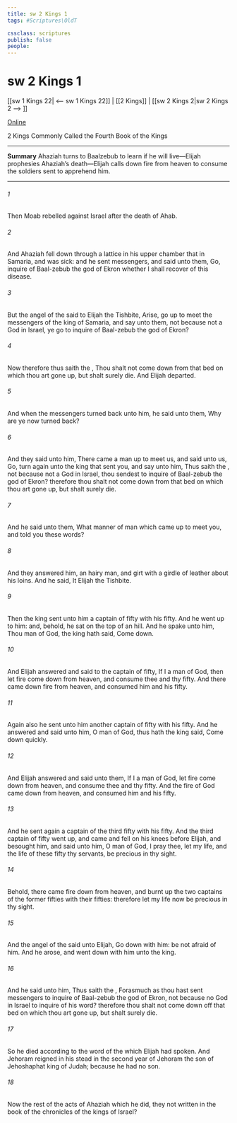 ```yaml
---
title: sw 2 Kings 1
tags: #Scriptures\OldT

cssclass: scriptures
publish: false
people:
---
```


# sw 2 Kings 1
[[sw 1 Kings 22| <-- sw 1 Kings 22]] | [[2 Kings]] | [[sw 2 Kings 2|sw 2 Kings 2 --> ]]

[Online](https://churchofjesuschrist.org/study/scriptures/ot/2-kgs/1?lang=eng)

2 Kings
Commonly Called the Fourth Book of the Kings

---
__Summary__
Ahaziah turns to Baalzebub to learn if he will live—Elijah prophesies Ahaziah’s death—Elijah calls down fire from heaven to consume the soldiers sent to apprehend him.

---
###### 1 
Then Moab rebelled against Israel after the death of Ahab.

###### 2 
And Ahaziah fell down through a lattice in his upper chamber that  in Samaria, and was sick: and he sent messengers, and said unto them, Go, inquire of Baal-zebub the god of Ekron whether I shall recover of this disease.

###### 3 
But the angel of the  said to Elijah the Tishbite, Arise, go up to meet the messengers of the king of Samaria, and say unto them,  not because  not a God in Israel,  ye go to inquire of Baal-zebub the god of Ekron?

###### 4 
Now therefore thus saith the , Thou shalt not come down from that bed on which thou art gone up, but shalt surely die. And Elijah departed.

###### 5 
And when the messengers turned back unto him, he said unto them, Why are ye now turned back?

###### 6 
And they said unto him, There came a man up to meet us, and said unto us, Go, turn again unto the king that sent you, and say unto him, Thus saith the ,  not because  not a God in Israel,  thou sendest to inquire of Baal-zebub the god of Ekron? therefore thou shalt not come down from that bed on which thou art gone up, but shalt surely die.

###### 7 
And he said unto them, What manner of man  which came up to meet you, and told you these words?

###### 8 
And they answered him,  an hairy man, and girt with a girdle of leather about his loins. And he said, It  Elijah the Tishbite.

###### 9 
Then the king sent unto him a captain of fifty with his fifty. And he went up to him: and, behold, he sat on the top of an hill. And he spake unto him, Thou man of God, the king hath said, Come down.

###### 10 
And Elijah answered and said to the captain of fifty, If I  a man of God, then let fire come down from heaven, and consume thee and thy fifty. And there came down fire from heaven, and consumed him and his fifty.

###### 11 
Again also he sent unto him another captain of fifty with his fifty. And he answered and said unto him, O man of God, thus hath the king said, Come down quickly.

###### 12 
And Elijah answered and said unto them, If I  a man of God, let fire come down from heaven, and consume thee and thy fifty. And the fire of God came down from heaven, and consumed him and his fifty.

###### 13 
And he sent again a captain of the third fifty with his fifty. And the third captain of fifty went up, and came and fell on his knees before Elijah, and besought him, and said unto him, O man of God, I pray thee, let my life, and the life of these fifty thy servants, be precious in thy sight.

###### 14 
Behold, there came fire down from heaven, and burnt up the two captains of the former fifties with their fifties: therefore let my life now be precious in thy sight.

###### 15 
And the angel of the  said unto Elijah, Go down with him: be not afraid of him. And he arose, and went down with him unto the king.

###### 16 
And he said unto him, Thus saith the , Forasmuch as thou hast sent messengers to inquire of Baal-zebub the god of Ekron,  not because  no God in Israel to inquire of his word? therefore thou shalt not come down off that bed on which thou art gone up, but shalt surely die.

###### 17 
So he died according to the word of the  which Elijah had spoken. And Jehoram reigned in his stead in the second year of Jehoram the son of Jehoshaphat king of Judah; because he had no son.

###### 18 
Now the rest of the acts of Ahaziah which he did,  they not written in the book of the chronicles of the kings of Israel?

